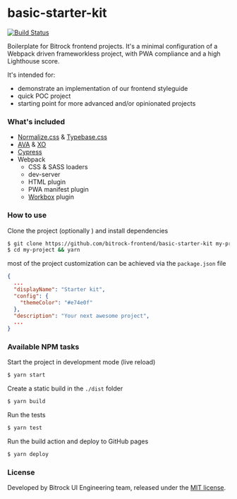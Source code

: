 # basic-starter-kit

[![Build Status](https://travis-ci.org/bitrock-frontend/basic-starter-kit.svg?branch=master)](https://travis-ci.org/bitrock-frontend/basic-starter-kit)

Boilerplate for Bitrock frontend projects. It's a minimal configuration of a Webpack driven frameworkless project, with PWA compliance and a high Lighthouse score.

It's intended for:
* demonstrate an implementation of our frontend styleguide
* quick POC project
* starting point for more advanced and/or opinionated projects

### What's included
* [Normalize.css](https://necolas.github.io/normalize.css/) & [Typebase.css](http://devinhunt.github.io/typebase.css/)
* [AVA](https://github.com/avajs/ava) & [XO](https://github.com/xojs/xo)
* [Cypress](https://www.cypress.io/)
* Webpack
  * CSS & SASS loaders
  * dev-server
  * HTML plugin
  * PWA manifest plugin
  * [Workbox](https://developers.google.com/web/tools/workbox/) plugin

### How to use
Clone the project (optionally ) and install dependencies

```bash
$ git clone https://github.com/bitrock-frontend/basic-starter-kit my-project
$ cd my-project && yarn
```

most of the project customization can be achieved via the `package.json` file
```json
{
  ...
  "displayName": "Starter kit",
  "config": {
    "themeColor": "#e74e0f"
  },
  "description": "Your next awesome project",
  ...
}
```

### Available NPM tasks
Start the project in development mode (live reload)
```bash
$ yarn start
```

Create a static build in the `./dist` folder
```bash
$ yarn build
```

Run the tests
```bash
$ yarn test
```

Run the build action and deploy to GitHub pages 
```bash
$ yarn deploy
```


### License
Developed by Bitrock UI Engineering team, released under the [MIT license](LICENSE).
